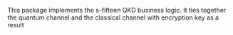 This package implements the s-fifteen QKD business logic. It ties together the quantum channel and the classical channel with encryption key as a result